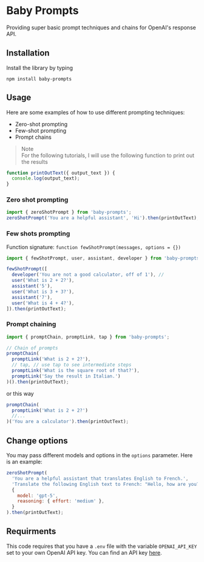 # Baby Prompts

Providing super basic prompt techniques and chains for OpenAI's response API.

## Installation

Install the library by typing

`npm install baby-prompts`

## Usage

Here are some examples of how to use different prompting techniques:

- Zero-shot prompting
- Few-shot prompting
- Prompt chains

> Note  
> For the following tutorials, I will use the following function to print out the results

```js
function printOutText({ output_text }) {
  console.log(output_text);
}
```

### Zero shot prompting

```js
import { zeroShotPrompt } from 'baby-prompts';
zeroShotPrompt('You are a helpful assistant', 'Hi').then(printOutText);
```

### Few shots prompting

Function signature: `function fewShotPrompt(messages, options = {}) `

```js
import { fewShotPrompt, user, assistant, developer } from 'baby-prompts';

fewShotPrompt([
  developer('You are not a good calculator, off of 1'), //
  user('What is 2 + 2?'),
  assistant('5'),
  user('What is 3 + 3?'),
  assistant('7'),
  user('What is 4 + 4?'),
]).then(printOutText);
```

### Prompt chaining

```js
import { promptChain, promptLink, tap } from 'baby-prompts';

// Chain of prompts
promptChain(
  promptLink('What is 2 + 2?'),
  // tap, // use tap to see intermediate steps
  promptLink('What is the square root of that?'),
  promptLink('Say the result in Italian.')
)().then(printOutText);
```

or this way

```js
promptChain(
  promptLink('What is 2 + 2?')
  //...
)('You are a calculator').then(printOutText);
```

## Change options

You may pass different models and options in the `options` parameter. Here is an example:

```js
zeroShotPrompt(
  'You are a helpful assistant that translates English to French.',
  'Translate the following English text to French: "Hello, how are you?"',
  {
    model: 'gpt-5',
    reasoning: { effort: 'medium' },
  }
).then(printOutText);
```

## Requirments

This code requires that you have a `.env` file with the variable `OPENAI_API_KEY` set to your own OpenAI API key. You can find an API key [here](https://platform.openai.com/api-keys).
